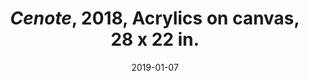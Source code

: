 ---
layout: allpaintingdetail
title:  <i>Cenote</i>, 2018, Acrylics on canvas, 28 x 22 in.
date:   2019-01-07
image: Taeyoon_Choi_Cenote_2018_HMU_1557.jpg
meta: "Photo by Minu Han"
orientation:
alt-text: A medium sized painting of two figures in flourescent pink inside of dark green cenote, a natural pit of underground water. 
order:
---